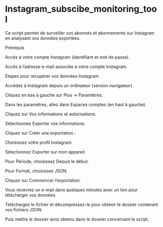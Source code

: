 # Instagram_subscibe_monitoring_tool

Ce script permet de surveiller vos abonnés et abonnements sur Instagram en analysant vos données exportées.

Prérequis

Accès à votre compte Instagram (identifiant et mot de passe).

Accès à l’adresse e-mail associée à votre compte Instagram.

Étapes pour récupérer vos données Instagram

Accédez à Instagram depuis un ordinateur (version navigateur).

Cliquez en bas à gauche sur Plus → Paramètres.

Dans les paramètres, allez dans Espaces comptes (en haut à gauche).

Cliquez sur Vos informations et autorisations.

Sélectionnez Exporter vos informations.

Cliquez sur Créer une exportation :

Choisissez votre profil Instagram.

Sélectionnez Exporter sur mon appareil.

Pour Période, choisissez Depuis le début.

Pour Format, choisissez JSON.

Cliquez sur Commencer l’exportation.

Vous recevrez un e-mail dans quelques minutes avec un lien pour télécharger vos données.

Téléchargez le fichier et décompressez-le pour obtenir le dossier contenant vos fichiers JSON.

Puis mettre le dossier ainsi obtenu dans le dossier concernant le script.
